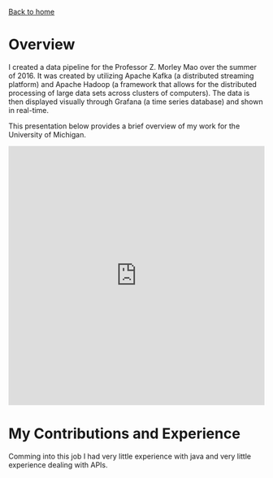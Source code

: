 [Back to home](https://venkatvv.github.io/)

# Overview 

I created a data pipeline for the Professor Z. Morley Mao over the summer of 2016. It was created by utilizing Apache Kafka (a distributed streaming platform) and Apache Hadoop (a framework that allows for the distributed processing of large data sets across clusters of computers). The data is then displayed visually through Grafana (a time series database) and shown in real-time.

This presentation below provides a brief overview of my work for the University of Michigan.

<iframe id="iframe_container" frameborder="0" webkitallowfullscreen="" mozallowfullscreen="" allowfullscreen="" width="100%" height="510" src="https://prezi.com/embed/4zdlawrgpltz/?bgcolor=ffffff&amp;lock_to_path=0&amp;autoplay=0&amp;autohide_ctrls=0&amp;landing_data=bHVZZmNaNDBIWnNjdEVENDRhZDFNZGNIUE43MHdLNWpsdFJLb2ZHanI5bHdQaWVXZ0ZUdG5Bb3JTbk9HL3JNbTN3PT0&amp;landing_sign=mdX47eiGRdRTVxFZVnMsyUjb29DJcnPT3cJ3kq0iHDc"></iframe>

# My Contributions and Experience 

Comming into this job I had very little experience with java and very little experience dealing with APIs.